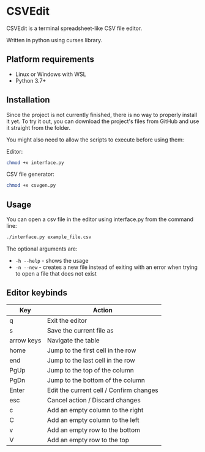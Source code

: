 # CSVEdit

CSVEdit is a terminal spreadsheet-like CSV file editor.

Written in python using curses library.

## Platform requirements

- Linux or Windows with WSL
- Python 3.7+

## Installation

Since the project is not currently finished, there is no way to properly install it yet.
To try it out, you can download the project's files from GitHub and use it straight from the folder.

You might also need to allow the scripts to execute before using them:

Editor:

```bash
chmod +x interface.py
```

CSV file generator:

```bash
chmod +x csvgen.py
```

## Usage

You can open a csv file in the editor using interface.py from the command line:

```bash
./interface.py example_file.csv
```

The optional arguments are:

- `-h --help` - shows the usage
- `-n --new` - creates a new file instead of exiting with an error when trying to open a file that does not exist

## Editor keybinds

| Key        | Action                                  |
| ---------- | --------------------------------------- |
| q          | Exit the editor                         |
| s          | Save the current file as                |
| arrow keys | Navigate the table                      |
| home       | Jump to the first cell in the row       |
| end        | Jump to the last cell in the row        |
| PgUp       | Jump to the top of the column           |
| PgDn       | Jump to the bottom of the column        |
| Enter      | Edit the current cell / Confirm changes |
| esc        | Cancel action / Discard changes         |
| c          | Add an empty column to the right        |
| C          | Add an empty column to the left         |
| v          | Add an empty row to the bottom          |
| V          | Add an empty row to the top             |
